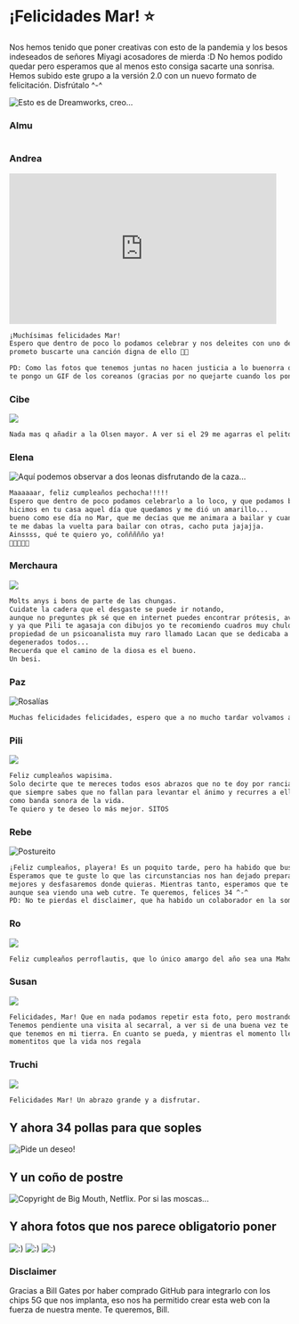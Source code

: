 # ¡Felicidades Mar! ⭐️
Nos hemos tenido que poner creativas con esto de la pandemia y los besos indeseados de señores 
Miyagi acosadores de mierda :D
No hemos podido quedar pero esperamos que al menos esto consiga sacarte una sonrisa. Hemos subido 
este grupo a la versión 2.0 con un nuevo formato de felicitación. Disfrútalo ^-^

<img src="minion.jpg" alt="Esto es de Dreamworks, creo..."/>


### Almu
```markdown

```

### Andrea

<iframe src="https://giphy.com/embed/6UrRC9SkO7HYejM9oL" width="480" height="270" frameBorder="0" class="giphy-embed" allowFullScreen> </iframe>

```markdown
¡Muchísimas felicidades Mar! 
Espero que dentro de poco lo podamos celebrar y nos deleites con uno de tus perreos, 
prometo buscarte una canción digna de ello 💜🌟

PD: Como las fotos que tenemos juntas no hacen justicia a lo buenorra que estás ahora, 
te pongo un GIF de los coreanos (gracias por no quejarte cuando los pongo 😘)
```

### Cibe

<img src="Cibe.jpg" />

```markdown
Nada mas q añadir a la Olsen mayor. A ver si el 29 me agarras el pelito tú. Te quierito gili ❤️
```

### Elena

<img src="elena.jpg" alt="Aquí podemos observar a dos leonas disfrutando de la caza..." />

```markdown
Maaaaaar, feliz cumpleaños pechocha!!!!!
Espero que dentro de poco podamos celebrarlo a lo loco, y que podamos bailar como lo 
hicimos en tu casa aquel día que quedamos y me dió un amarillo... 
bueno como ese día no Mar, que me decías que me animara a bailar y cuando me levantaba 
te me dabas la vuelta para bailar con otras, cacho puta jajajja. 
Ainssss, qué te quiero yo, coññññño ya! 
💋💋💋💋💋
```

### Merchaura

<img src="Merchaura.jpg" />

```markdown
Molts anys i bons de parte de las chungas.
Cuidate la cadera que el desgaste se puede ir notando, 
aunque no preguntes pk sé que en internet puedes encontrar prótesis, avisa cuando la necesites
y ya que Pili te agasaja con dibujos yo te recomiendo cuadros muy chulos que encima fueron 
propiedad de un psicoanalista muy raro llamado Lacan que se dedicaba a enseñarlo en las fiestas... 
degenerados todos...
Recuerda que el camino de la diosa es el bueno.
Un besi.
```

### Paz

<img src="paz.jpg" alt="Rosalías" />

```markdown
Muchas felicidades felicidades, espero que a no mucho tardar volvamos a ponernos morritos.
```

### Pili

<img src="Pili.jpg" />

```markdown
Feliz cumpleaños wapisima. 
Solo decirte que te mereces todos esos abrazos que no te doy por rancia y que eres como las buenas canciones, 
que siempre sabes que no fallan para levantar el ánimo y recurres a ellas una y otra vez para tenerlas
como banda sonora de la vida. 
Te quiero y te deseo lo más mejor. SITOS
```

### Rebe

<img src="rbe.jpg" alt="Postureito" />

```markdown
¡Feliz cumpleaños, playera! Es un poquito tarde, pero ha habido que buscarse la vida :D
Esperamos que te guste lo que las circunstancias nos han dejado preparar. Ya vendrán tiempos
mejores y desfasaremos donde quieras. Mientras tanto, esperamos que te sientas arropada 
aunque sea viendo una web cutre. Te queremos, felices 34 ^-^
PD: No te pierdas el disclaimer, que ha habido un colaborador en la sombra ;) xD
```

### Ro

<img src="Ro.jpg" />

```markdown
Feliz cumpleaños perroflautis, que lo único amargo del año sea una Mahou clásica o algo por el estilo
```

### Susan

<img src="Susan.jpg" />

```markdown
Felicidades, Mar! Que en nada podamos repetir esta foto, pero mostrando sonrisas radiantes. 
Tenemos pendiente una visita al secarral, a ver si de una buena vez te convences de todas las bondades 
que tenemos en mi tierra. En cuanto se pueda, y mientras el momento llega, a seguir disfrutando de los 
momentitos que la vida nos regala
```

### Truchi

<img src="Truchi.jpg" />

```markdown
Felicidades Mar! Un abrazo grande y a disfrutar.
```


## Y ahora 34 pollas para que soples
<img src="velas.jpg" alt="¡Pide un deseo!" />

## Y un coño de postre
<img src="https://i1.wp.com/www.sopitas.com/wp-content/uploads/2017/10/maxresdefault-1.jpg" alt="Copyright de Big Mouth, Netflix. Por si las moscas..." />

## Y ahora fotos que nos parece obligatorio poner
<img src="ripley.jpg" alt=":)" />
<img src="todas.jpg" alt=":)" />
<img src="masmadrid.jpg" alt=":)" />


### Disclaimer
Gracias a Bill Gates por haber comprado GitHub para integrarlo con los chips 5G que nos implanta, 
eso nos ha permitido crear esta web con la fuerza de nuestra mente. Te queremos, Bill.
